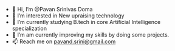 - 👋 Hi, I’m @Pavan Srinivas Doma
- 👀 I’m interested in New upraising technology
- 🌱 I’m currently studying B.tech in core Artificial Intelligence specialization
- 💞️ I’m am currently improving my skills by doing some projects.
- 📫 Reach me on pavand.srini@gmail.com
